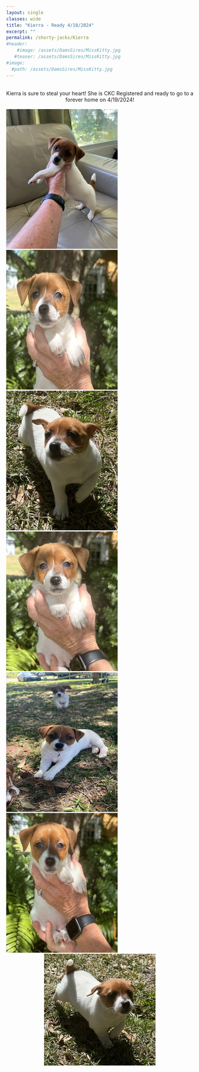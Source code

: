 ```yaml
---
layout: single
classes: wide
title: "Kierra - Ready 4/18/2024"
excerpt: ""
permalink: /shorty-jacks/Kierra
#header: 
    #image: /assets/DamsSires/MissKitty.jpg
   #teaser: /assets/DamsSires/MissKitty.jpg
#image:
  #path: /assets/DamsSires/MissKitty.jpg
--- 
```

 <br>
 <center>Kierra is sure to steal your heart!
 She is CKC Registered and ready to go to a forever home on 4/19/2024!</center>
<br>
 <img src="/assets/Litter1/Kierra.jpg" alt="Ace1" style="width:300px;height:375px;">
 <img src="/assets/Litter1/Kierra 2.jpg" alt="Ace1" style="width:300px;height:375px;"> 
 <img src="/assets/Litter1/Kierra 5.jpg" alt="Ace1" style="width:300px;height:375px;">
 <img src="/assets/Litter1/Kierra 3.jpg" alt="Ace1" style="width:300px;height:375px;"> 
 <img src="/assets/Litter1/Kierra2.jpg" alt="Ace1" style="width:300px;height:375px;"> 
 <img src="/assets/Litter1/Kierra 1.jpg" alt="Ace1" style="width:300px;height:375px;">

 <center><img src="/assets/Litter1/Kierra 4.jpg" alt="Ace1" style="width:300px;height:300px;"></center>

